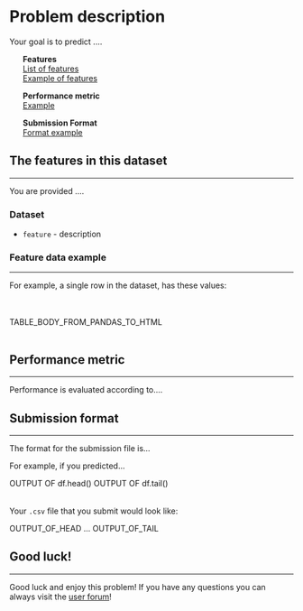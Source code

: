 # Problem description

Your goal is to predict ....

<div class="container">
	<div class="row">
		<div class="col-xs-3">
			<ul style="list-style: none">
				<li><strong>Features</strong></li>
				<li><a href="#features_list">List of features</a></li>
				<li><a href="#features_eg">Example of features</a></li>
			</ul>
		</div>
		<div class="col-xs-3">
			<ul style="list-style: none">
				<li><strong>Performance metric</strong></li>
				<li><a href="#metric">Example</a></li>
			</ul>
		</div>
		<div class="col-xs-3">
			<ul style="list-style: none">
				<li><strong>Submission Format</strong></li>
				<li><a href="#sub_values">Format example</a></li>
			</ul>
		</div>
	</div>
</div>

<a id="features_list"></a>

## The features in this dataset

-----

You are provided ....

### Dataset
 * `feature` - description

<a id="features_eg"></a>

<div class="well">

<h3> Feature data example</h3>

<hr/>

For example, a single row in the dataset, has these values:

<br/>
<br/>

<table style="width:70%; margin-left:15%; margin-right:15%;" class="table">
  TABLE_BODY_FROM_PANDAS_TO_HTML
</table>

</div>

<a id="metric"></a>

## Performance metric

-----

Performance is evaluated according to....

## Submission format

-----

The format for the submission file is...

<a id="sub_values"></a>

<div class="well">

For example, if you predicted...

<table class="table">
 OUTPUT OF df.head()
 OUTPUT OF df.tail()
</table>

</div>

Your `.csv` file that you submit would look like:

OUTPUT_OF_HEAD
...
OUTPUT_OF_TAIL


## Good luck!

--------

Good luck and enjoy this problem! If you have any questions you can always visit the [user forum](http://community.drivendata.org/)!
